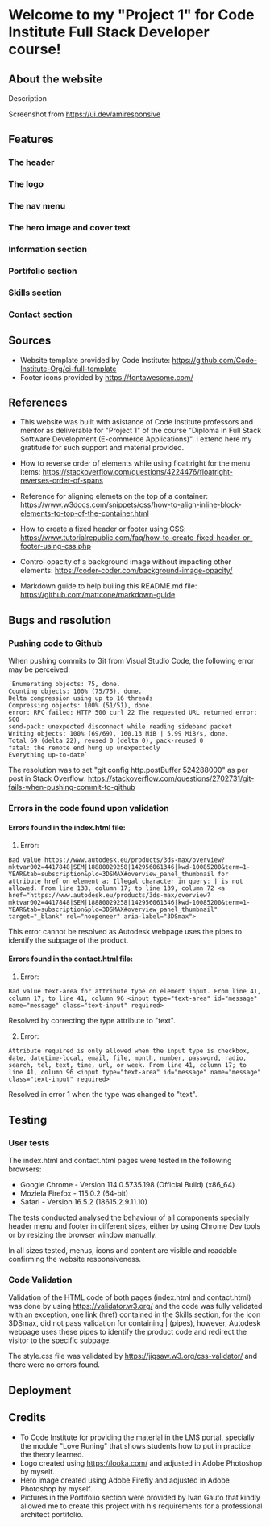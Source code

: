 # Welcome to my "Project 1" for Code Institute Full Stack Developer course!

## About the website
 
Description

Screenshot from https://ui.dev/amiresponsive

## Features

### The header

### The logo

### The nav menu

### The hero image and cover text

### Information section

### Portifolio section

### Skills section

### Contact section

## Sources
- Website template provided by Code Institute: https://github.com/Code-Institute-Org/ci-full-template
- Footer icons provided by https://fontawesome.com/

## References
- This website was built with asistance of Code Institute professors and mentor as deliverable for "Project 1" of the course "Diploma in Full Stack Software Development (E-commerce Applications)". I extend here my gratitude for such support and material provided.

- How to reverse order of elements while using float:right for the menu items: https://stackoverflow.com/questions/4224476/floatright-reverses-order-of-spans

- Reference for aligning elemets on the top of a container: https://www.w3docs.com/snippets/css/how-to-align-inline-block-elements-to-top-of-the-container.html

- How to create a fixed header or footer using CSS: https://www.tutorialrepublic.com/faq/how-to-create-fixed-header-or-footer-using-css.php

- Control opacity of a background image without impacting other elements: https://coder-coder.com/background-image-opacity/

- Markdown guide to help builing this README.md file: https://github.com/mattcone/markdown-guide

## Bugs and resolution

### Pushing code to Github

When pushing commits to Git from Visual Studio Code, the following error may be perceived:

    `Enumerating objects: 75, done.
    Counting objects: 100% (75/75), done.
    Delta compression using up to 16 threads
    Compressing objects: 100% (51/51), done.
    error: RPC failed; HTTP 500 curl 22 The requested URL returned error: 500
    send-pack: unexpected disconnect while reading sideband packet
    Writing objects: 100% (69/69), 160.13 MiB | 5.99 MiB/s, done.
    Total 69 (delta 22), reused 0 (delta 0), pack-reused 0
    fatal: the remote end hung up unexpectedly
    Everything up-to-date`

The resolution was to set "git config http.postBuffer 524288000" as per post in Stack Overflow: https://stackoverflow.com/questions/2702731/git-fails-when-pushing-commit-to-github

### Errors in the code found upon validation

#### Errors found in the index.html file:

1. Error:

`Bad value https://www.autodesk.eu/products/3ds-max/overview?mktvar002=4417848|SEM|18880029258|142956061346|kwd-10085200&term=1-YEAR&tab=subscription&plc=3DSMAX#overview_panel_thumbnail for attribute href on element a: Illegal character in query: | is not allowed.
From line 138, column 17; to line 139, column 72
<a href="https://www.autodesk.eu/products/3ds-max/overview?mktvar002=4417848|SEM|18880029258|142956061346|kwd-10085200&term=1-YEAR&tab=subscription&plc=3DSMAX#overview_panel_thumbnail" target="_blank" rel="noopeneer" aria-label="3DSmax">`

This error cannot be resolved as Autodesk webpage uses the pipes to identify the subpage of the product.

#### Errors found in the contact.html file:

1. Error:

`Bad value text-area for attribute type on element input.
From line 41, column 17; to line 41, column 96
<input type="text-area" id="message" name="message" class="text-input" required>`

Resolved by correcting the type attribute to "text".

2. Error:

`Attribute required is only allowed when the input type is checkbox, date, datetime-local, email, file, month, number, password, radio, search, tel, text, time, url, or week.
From line 41, column 17; to line 41, column 96
<input type="text-area" id="message" name="message" class="text-input" required>`

Resolved in error 1 when the type was changed to "text".

## Testing

### User tests

The index.html and contact.html pages were tested in the following browsers:
- Google Chrome - Version 114.0.5735.198 (Official Build) (x86_64)
- Moziela Firefox - 115.0.2 (64-bit)
- Safari - Version 16.5.2 (18615.2.9.11.10)

The tests conducted analysed the behaviour of all components specially header menu and footer in different sizes, either by using Chrome Dev tools or by resizing the browser window manually.

In all sizes tested, menus, icons and content are visible and readable confirming the website responsiveness.

### Code Validation

Validation of the HTML code of both pages (index.html and contact.html) was done by using https://validator.w3.org/ and the code was fully validated with an exception, one link (href) contained in the Skills section, for the icon 3DSmax, did not pass validation for containing | (pipes), however, Autodesk webpage uses these pipes to identify the product code and redirect the visitor to the specific subpage.

The style.css file was validated by https://jigsaw.w3.org/css-validator/ and there were no errors found.

## Deployment

## Credits

- To Code Institute for providing the material in the LMS portal, specially the module "Love Runing" that shows students how to put in practice the theory learned.
- Logo created using https://looka.com/ and adjusted in Adobe Photoshop by myself.
- Hero image created using Adobe Firefly and adjusted in Adobe Photoshop by myself.
- Pictures in the Portifolio section were provided by Ivan Gauto that kindly allowed me to create this project with his requirements for a professional architect portifolio.